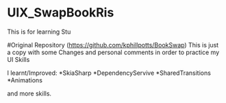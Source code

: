 # UIX_SwapBookRis
This is for learning Stu

#Original Repository (https://github.com/kphillpotts/BookSwap)
This is just a copy with some Changes and personal comments in order to practice my UI Skills

I learnt/Improved:
  *SkiaSharp
  *DependencyServive
  *SharedTransitions
  *Animations
  
  and more skills.
